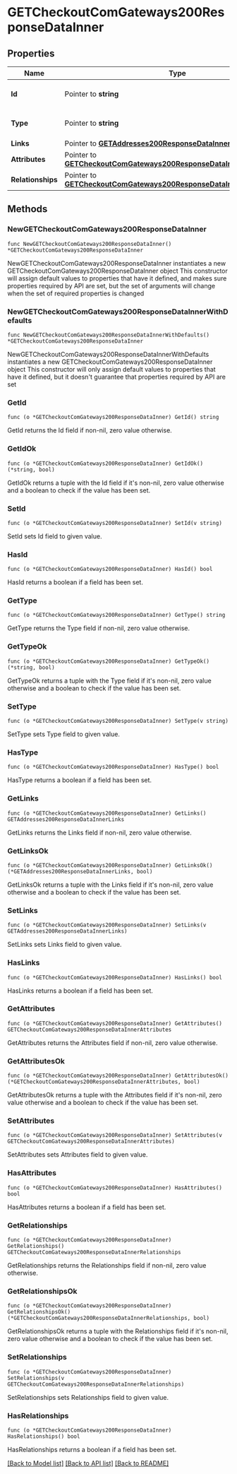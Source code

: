 # GETCheckoutComGateways200ResponseDataInner

## Properties

Name | Type | Description | Notes
------------ | ------------- | ------------- | -------------
**Id** | Pointer to **string** | The resource&#39;s id | [optional] 
**Type** | Pointer to **string** | The resource&#39;s type | [optional] [default to "checkout_com_gateways"]
**Links** | Pointer to [**GETAddresses200ResponseDataInnerLinks**](GETAddresses200ResponseDataInnerLinks.md) |  | [optional] 
**Attributes** | Pointer to [**GETCheckoutComGateways200ResponseDataInnerAttributes**](GETCheckoutComGateways200ResponseDataInnerAttributes.md) |  | [optional] 
**Relationships** | Pointer to [**GETCheckoutComGateways200ResponseDataInnerRelationships**](GETCheckoutComGateways200ResponseDataInnerRelationships.md) |  | [optional] 

## Methods

### NewGETCheckoutComGateways200ResponseDataInner

`func NewGETCheckoutComGateways200ResponseDataInner() *GETCheckoutComGateways200ResponseDataInner`

NewGETCheckoutComGateways200ResponseDataInner instantiates a new GETCheckoutComGateways200ResponseDataInner object
This constructor will assign default values to properties that have it defined,
and makes sure properties required by API are set, but the set of arguments
will change when the set of required properties is changed

### NewGETCheckoutComGateways200ResponseDataInnerWithDefaults

`func NewGETCheckoutComGateways200ResponseDataInnerWithDefaults() *GETCheckoutComGateways200ResponseDataInner`

NewGETCheckoutComGateways200ResponseDataInnerWithDefaults instantiates a new GETCheckoutComGateways200ResponseDataInner object
This constructor will only assign default values to properties that have it defined,
but it doesn't guarantee that properties required by API are set

### GetId

`func (o *GETCheckoutComGateways200ResponseDataInner) GetId() string`

GetId returns the Id field if non-nil, zero value otherwise.

### GetIdOk

`func (o *GETCheckoutComGateways200ResponseDataInner) GetIdOk() (*string, bool)`

GetIdOk returns a tuple with the Id field if it's non-nil, zero value otherwise
and a boolean to check if the value has been set.

### SetId

`func (o *GETCheckoutComGateways200ResponseDataInner) SetId(v string)`

SetId sets Id field to given value.

### HasId

`func (o *GETCheckoutComGateways200ResponseDataInner) HasId() bool`

HasId returns a boolean if a field has been set.

### GetType

`func (o *GETCheckoutComGateways200ResponseDataInner) GetType() string`

GetType returns the Type field if non-nil, zero value otherwise.

### GetTypeOk

`func (o *GETCheckoutComGateways200ResponseDataInner) GetTypeOk() (*string, bool)`

GetTypeOk returns a tuple with the Type field if it's non-nil, zero value otherwise
and a boolean to check if the value has been set.

### SetType

`func (o *GETCheckoutComGateways200ResponseDataInner) SetType(v string)`

SetType sets Type field to given value.

### HasType

`func (o *GETCheckoutComGateways200ResponseDataInner) HasType() bool`

HasType returns a boolean if a field has been set.

### GetLinks

`func (o *GETCheckoutComGateways200ResponseDataInner) GetLinks() GETAddresses200ResponseDataInnerLinks`

GetLinks returns the Links field if non-nil, zero value otherwise.

### GetLinksOk

`func (o *GETCheckoutComGateways200ResponseDataInner) GetLinksOk() (*GETAddresses200ResponseDataInnerLinks, bool)`

GetLinksOk returns a tuple with the Links field if it's non-nil, zero value otherwise
and a boolean to check if the value has been set.

### SetLinks

`func (o *GETCheckoutComGateways200ResponseDataInner) SetLinks(v GETAddresses200ResponseDataInnerLinks)`

SetLinks sets Links field to given value.

### HasLinks

`func (o *GETCheckoutComGateways200ResponseDataInner) HasLinks() bool`

HasLinks returns a boolean if a field has been set.

### GetAttributes

`func (o *GETCheckoutComGateways200ResponseDataInner) GetAttributes() GETCheckoutComGateways200ResponseDataInnerAttributes`

GetAttributes returns the Attributes field if non-nil, zero value otherwise.

### GetAttributesOk

`func (o *GETCheckoutComGateways200ResponseDataInner) GetAttributesOk() (*GETCheckoutComGateways200ResponseDataInnerAttributes, bool)`

GetAttributesOk returns a tuple with the Attributes field if it's non-nil, zero value otherwise
and a boolean to check if the value has been set.

### SetAttributes

`func (o *GETCheckoutComGateways200ResponseDataInner) SetAttributes(v GETCheckoutComGateways200ResponseDataInnerAttributes)`

SetAttributes sets Attributes field to given value.

### HasAttributes

`func (o *GETCheckoutComGateways200ResponseDataInner) HasAttributes() bool`

HasAttributes returns a boolean if a field has been set.

### GetRelationships

`func (o *GETCheckoutComGateways200ResponseDataInner) GetRelationships() GETCheckoutComGateways200ResponseDataInnerRelationships`

GetRelationships returns the Relationships field if non-nil, zero value otherwise.

### GetRelationshipsOk

`func (o *GETCheckoutComGateways200ResponseDataInner) GetRelationshipsOk() (*GETCheckoutComGateways200ResponseDataInnerRelationships, bool)`

GetRelationshipsOk returns a tuple with the Relationships field if it's non-nil, zero value otherwise
and a boolean to check if the value has been set.

### SetRelationships

`func (o *GETCheckoutComGateways200ResponseDataInner) SetRelationships(v GETCheckoutComGateways200ResponseDataInnerRelationships)`

SetRelationships sets Relationships field to given value.

### HasRelationships

`func (o *GETCheckoutComGateways200ResponseDataInner) HasRelationships() bool`

HasRelationships returns a boolean if a field has been set.


[[Back to Model list]](../README.md#documentation-for-models) [[Back to API list]](../README.md#documentation-for-api-endpoints) [[Back to README]](../README.md)


